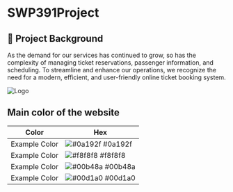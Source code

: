 # SWP391Project

## 🚀 Project Background
As the demand for our services has continued to grow, so has the complexity of managing ticket reservations, passenger information, and scheduling. To streamline and enhance our operations, we recognize the need for a modern, efficient, and user-friendly online ticket booking system.

![Logo](https://scontent.fsgn2-9.fna.fbcdn.net/v/t1.15752-9/370213942_691898066373831_3488300850436762026_n.png?_nc_cat=103&ccb=1-7&_nc_sid=8cd0a2&_nc_eui2=AeEIlUD0WMvmlSUbzasFJGmUdJqHEsmmVll0mocSyaZWWSEgaVDMHQ6YiOaUJHkTcP0YsXfviwvuxST0X4v6V9c4&_nc_ohc=0xiJL_9jiBgAX9f9XNn&_nc_ht=scontent.fsgn2-9.fna&oh=03_AdRfwFGfwkn4BC5anSHu2QCLJYG0g-z1TkZWcsjKAwr7yQ&oe=6585B754)






## Main color of the website
| Color             | Hex                                                                |
| ----------------- | ------------------------------------------------------------------ |
| Example Color | ![#0a192f](https://via.placeholder.com/10/0a192f?text=+) #0a192f |
| Example Color | ![#f8f8f8](https://via.placeholder.com/10/f8f8f8?text=+) #f8f8f8 |
| Example Color | ![#00b48a](https://via.placeholder.com/10/00b48a?text=+) #00b48a |
| Example Color | ![#00d1a0](https://via.placeholder.com/10/00b48a?text=+) #00d1a0 |
